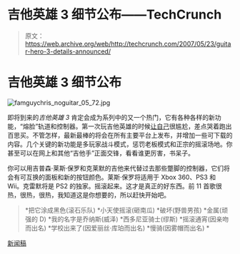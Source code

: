 # 吉他英雄 3 细节公布——TechCrunch

> 原文：<https://web.archive.org/web/http://techcrunch.com/2007/05/23/guitar-hero-3-details-announced/>

# 吉他英雄 3 细节公布

![famguychris_noguitar_05_72.jpg](img/6022a63a4aad1ca82175ea9429287a6c.png)

即将到来的*吉他英雄 3* 肯定会成为系列中的又一个热门，它有各种各样的新功能，“熔脸”轨道和控制器。第一次玩吉他英雄的时候[让自己](https://web.archive.org/web/20210227222413/http://crunchgear.com/2007/01/30/anthrax-guitarist-cant-play-his-own-song-in-gh2/)很尴尬，差点哭着跑出百思买。不管怎样，最新最棒的将会在所有主要平台上发布，并增加一些可下载的内容。几个关键的新功能是多玩家战斗模式，惩罚老板模式和正宗的摇滚场地。你甚至可以在网上和其他“吉他手”正面交锋，看看谁更厉害，书呆子。

你可以用吉普森·莱斯·保罗和克莱默的吉他来代替过去那些蹩脚的控制器，它们将会有可互换的面板和新的按钮颜色。莱斯·保罗将适用于 Xbox 360、PS3 和 Wii。克雷默将是 PS2 的独家。摇滚起来。这才是真正的好东西。前 11 首歌很热，很热，很热，我知道这是你想要的，所以赶快开始吧。

> *把它涂成黑色(滚石乐队)
> *小天使摇滚(砸南瓜)
> *破坏(野兽男孩)
> *金属(顽强的 D)
> *我的名字是乔纳斯(威泽)
> *西多尼亚骑士(缪斯)
> *摇滚通宵(因亲吻而出名)
> *学校出来了(因爱丽丝·库珀而出名)
> *慢骑(因雾帽而出名)
> *

[新闻稿](https://web.archive.org/web/20210227222413/http://investor.activision.com/releasedetail.cfm?ReleaseID=245046)